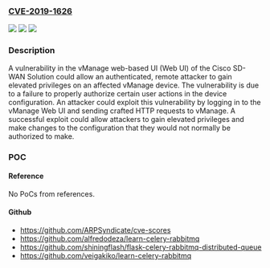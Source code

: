 ### [CVE-2019-1626](https://cve.mitre.org/cgi-bin/cvename.cgi?name=CVE-2019-1626)
![](https://img.shields.io/static/v1?label=Product&message=Cisco%20SD-WAN%20Solution&color=blue)
![](https://img.shields.io/static/v1?label=Version&message=unspecified%20&color=brightgreen)
![](https://img.shields.io/static/v1?label=Vulnerability&message=CWE-264&color=brightgreen)

### Description

A vulnerability in the vManage web-based UI (Web UI) of the Cisco SD-WAN Solution could allow an authenticated, remote attacker to gain elevated privileges on an affected vManage device. The vulnerability is due to a failure to properly authorize certain user actions in the device configuration. An attacker could exploit this vulnerability by logging in to the vManage Web UI and sending crafted HTTP requests to vManage. A successful exploit could allow attackers to gain elevated privileges and make changes to the configuration that they would not normally be authorized to make.

### POC

#### Reference
No PoCs from references.

#### Github
- https://github.com/ARPSyndicate/cve-scores
- https://github.com/alfredodeza/learn-celery-rabbitmq
- https://github.com/shiningflash/flask-celery-rabbitmq-distributed-queue
- https://github.com/veigakiko/learn-celery-rabbitmq

